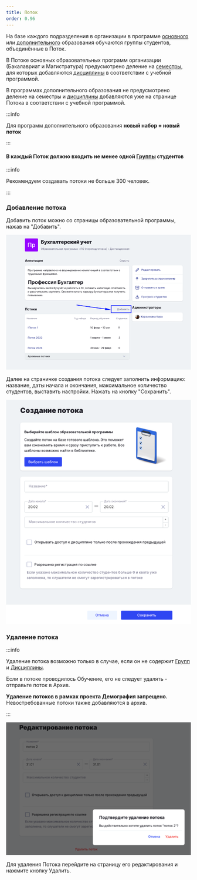 ```yaml
---
title: Поток
order: 0.96
---
```


На базе каждого подразделения в организации в программе [основного](./programma/programma-osnovnogo-obrazovaniya/_index) или [дополнительного](./programma/programma-osnovnogo-obrazovaniya/programma-dopolnitelnogo-obrazovaniya/_index) образования обучаются группы студентов, объединённые в Поток.

В Потоке  основных образовательных программ организации (Бакалавриат и Магистратура) предусмотрено деление на [семестры](./programma/programma-osnovnogo-obrazovaniya/dobavlenie-semestra), для которых добавляются [дисциплины](./disciplina/_index) в соответствии с учебной программой.

В программах дополнительного образования не предусмотрено деление на семестры и [дисциплины](./disciplina/_index) добавляются уже на странице Потока в соответствии с учебной программой.

:::info 

Для программ дополнительного образования **новый набор = новый поток**

:::

#### В каждый Поток должно входить не менее одной [Группы](./gruppa) студентов

:::info 

Рекомендуем создавать потоки не больше 300 человек.

:::

### Добавление потока

Добавить поток можно со страницы образовательной программы, нажав на "Добавить".

![](<../.gitbook/assets/image (1) (1) (1) (1) (1) (1) (1) (1).png>)

Далее на страничке создания потока следует заполнить информацию: название, даты начала и окончания, максимальное количество студентов, выставить настройки. Нажать на кнопку "Сохранить".

![](<../.gitbook/assets/image (1) (1) (1) (1) (1) (1) (1).png>)

### Удаление потока

:::info 

Удаление потока возможно только в случае, если он не содержит [Групп ](./gruppa)и [Дисциплины](./disciplina/_index).

Если в потоке проводилось Обучение, его не следует удалять  - отправьте поток в Архив.

**Удаление потоков в рамках проекта Демография запрещено.** Невостребованные потоки также добавляются в архив.

:::

![](<../.gitbook/assets/image (2) (1) (1) (1).png>)

Для удаления Потока перейдите на страницу его редактирования и нажмите кнопку Удалить.